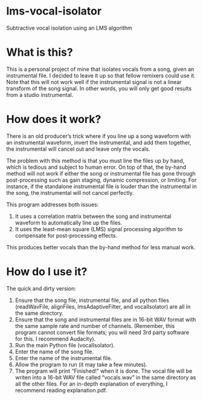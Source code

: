# lms-vocal-isolator
Subtractive vocal isolation using an LMS algorithm

# What is this?
This is a personal project of mine that isolates vocals from a song, given an instrumental file. I decided to leave it up so that fellow remixers could use it. Note that this will not work well if the instrumental signal is not a linear transform of the song signal. In other words, you will only get good results from a studio instrumental.

# How does it work?
There is an old producer’s trick where if you line up a song waveform with an instrumental waveform, invert the instrumental, and add them together, the instrumental will cancel out and leave only the vocals. 

The problem with this method is that you must line the files up by hand, which is tedious and subject to human error. On top of that, the by-hand method will not work if either the song or instrumental file has gone through post-processing such as gain staging, dynamic compression, or limiting. For instance, if the standalone instrumental file is louder than the instrumental in the song, the instrumental will not cancel perfectly.

This program addresses both issues:
1. It uses a correlation matrix between the song and instrumental waveform to automatically line up the files.
2. It uses the least-mean square (LMS) signal processing algorithm to compensate for post-processing effects.

This produces better vocals than the by-hand method for less manual work.

# How do I use it?
The quick and dirty version:

1. Ensure that the song file, instrumental file, and all python files (readWavFile, alignFiles, lmsAdaptiveFilter, and vocalIsolator) are all in the same directory.
2. Ensure that the song and instrumental files are in 16-bit WAV format with the same sample rate and number of channels. (Remember, this program cannot convert file formats; you will need 3rd
party software for this. I recommend Audacity).
3. Run the main Python file (vocalIsolator).
4. Enter the name of the song file.
5. Enter the name of the instrumental file.
6. Allow the program to run (it may take a few minutes).
7. The program will print “Finished!” when it is done. The vocal file will be writen into a 16-bit
WAV file called “vocals.wav” in the same directory as all the other files.
For an in-depth explanation of everything, I recommend reading explanation.pdf.
